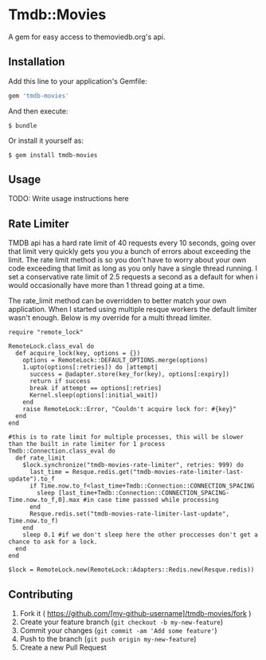 # Tmdb::Movies

A gem for easy access to themoviedb.org's api.

## Installation

Add this line to your application's Gemfile:

```ruby
gem 'tmdb-movies'
```

And then execute:

    $ bundle

Or install it yourself as:

    $ gem install tmdb-movies

## Usage

TODO: Write usage instructions here

## Rate Limiter

TMDB api has a hard rate limit of 40 requests every 10 seconds, going over that limit very quickly gets you you a bunch of errors about exceeding the limit. The rate limit method is so you don't have to worry about your own code exceeding that limit as long as you only have a single thread running. I set a conservative rate limit of 2.5 requests a second as a default for when i would occasionally have more than 1 thread going at a time.

The rate_limit method can be overridden to better match your own application. When I started using multiple resque workers the default limiter wasn't enough. Below is my override for a multi thread limiter.

    require "remote_lock"

    RemoteLock.class_eval do
      def acquire_lock(key, options = {})
        options = RemoteLock::DEFAULT_OPTIONS.merge(options)
        1.upto(options[:retries]) do |attempt|
          success = @adapter.store(key_for(key), options[:expiry])
          return if success
          break if attempt == options[:retries]
          Kernel.sleep(options[:initial_wait])
        end
        raise RemoteLock::Error, "Couldn't acquire lock for: #{key}"
      end
    end

    #this is to rate limit for multiple processes, this will be slower than the built in rate limiter for 1 process
    Tmdb::Connection.class_eval do
      def rate_limit
        $lock.synchronize("tmdb-movies-rate-limiter", retries: 999) do
          last_time = Resque.redis.get("tmdb-movies-rate-limiter-last-update").to_f
          if Time.now.to_f<last_time+Tmdb::Connection::CONNECTION_SPACING
            sleep [last_time+Tmdb::Connection::CONNECTION_SPACING-Time.now.to_f,0].max #in case time passsed while processing
          end
          Resque.redis.set("tmdb-movies-rate-limiter-last-update", Time.now.to_f)
        end
        sleep 0.1 #if we don't sleep here the other proccesses don't get a chance to ask for a lock.
      end
    end

    $lock = RemoteLock.new(RemoteLock::Adapters::Redis.new(Resque.redis))



## Contributing

1. Fork it ( https://github.com/[my-github-username]/tmdb-movies/fork )
2. Create your feature branch (`git checkout -b my-new-feature`)
3. Commit your changes (`git commit -am 'Add some feature'`)
4. Push to the branch (`git push origin my-new-feature`)
5. Create a new Pull Request

